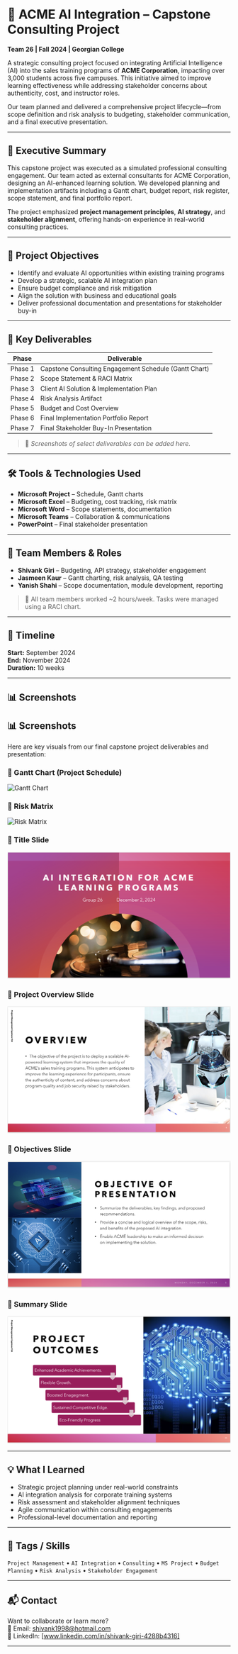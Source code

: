 # 🤖 ACME AI Integration – Capstone Consulting Project

**Team 26 | Fall 2024 | Georgian College**

A strategic consulting project focused on integrating Artificial Intelligence (AI) into the sales training programs of **ACME Corporation**, impacting over 3,000 students across five campuses. This initiative aimed to improve learning effectiveness while addressing stakeholder concerns about authenticity, cost, and instructor roles.

Our team planned and delivered a comprehensive project lifecycle—from scope definition and risk analysis to budgeting, stakeholder communication, and a final executive presentation.

---

## 🚀 Executive Summary

This capstone project was executed as a simulated professional consulting engagement. Our team acted as external consultants for ACME Corporation, designing an AI-enhanced learning solution. We developed planning and implementation artifacts including a Gantt chart, budget report, risk register, scope statement, and final portfolio report.

The project emphasized **project management principles**, **AI strategy**, and **stakeholder alignment**, offering hands-on experience in real-world consulting practices.

---

## 🎯 Project Objectives

- Identify and evaluate AI opportunities within existing training programs
- Develop a strategic, scalable AI integration plan
- Ensure budget compliance and risk mitigation
- Align the solution with business and educational goals
- Deliver professional documentation and presentations for stakeholder buy-in

---

## 📁 Key Deliverables

| Phase | Deliverable |
|-------|-------------|
| Phase 1 | Capstone Consulting Engagement Schedule (Gantt Chart) |
| Phase 2 | Scope Statement & RACI Matrix |
| Phase 3 | Client AI Solution & Implementation Plan |
| Phase 4 | Risk Analysis Artifact |
| Phase 5 | Budget and Cost Overview |
| Phase 6 | Final Implementation Portfolio Report |
| Phase 7 | Final Stakeholder Buy-In Presentation |

> 📸 *Screenshots of select deliverables can be added here.*

---

## 🛠️ Tools & Technologies Used

- **Microsoft Project** – Schedule, Gantt charts
- **Microsoft Excel** – Budgeting, cost tracking, risk matrix
- **Microsoft Word** – Scope statements, documentation
- **Microsoft Teams** – Collaboration & communications
- **PowerPoint** – Final stakeholder presentation

---

## 👥 Team Members & Roles

- **Shivank Giri** – Budgeting, API strategy, stakeholder engagement
- **Jasmeen Kaur** – Gantt charting, risk analysis, QA testing
- **Yanish Shahi** – Scope documentation, module development, reporting

> 💼 All team members worked ~2 hours/week. Tasks were managed using a RACI chart.

---

## 📅 Timeline

**Start:** September 2024  
**End:** November 2024  
**Duration:** 10 weeks

---

## 📊 Screenshots 

## 📊 Screenshots

Here are key visuals from our final capstone project deliverables and presentation:

### 📌 Gantt Chart (Project Schedule)
![Gantt Chart](ganttchart.png)

### 📌 Risk Matrix
![Risk Matrix](Riskmatrix.png)

### 📌 Title Slide
![Title Slide](title-slide.png)

### 📌 Project Overview Slide
![Overview Slide](overview-slide.png)

### 📌 Objectives Slide
![Objective Slide](objective-slide.png)

### 📌 Summary Slide
![Summary Slide](summary-slide.png)


---

## 💡 What I Learned

- Strategic project planning under real-world constraints
- AI integration analysis for corporate training systems
- Risk assessment and stakeholder alignment techniques
- Agile communication within consulting engagements
- Professional-level documentation and reporting

---

## 📌 Tags / Skills

`Project Management` • `AI Integration` • `Consulting` • `MS Project` • `Budget Planning` • `Risk Analysis` • `Stakeholder Engagement`

---

## 📬 Contact

Want to collaborate or learn more?  
📧 Email: [shivank1998@hotmail.com](mailto:shivank1998@hotmail.com)  
🔗 LinkedIn: [www.linkedin.com/in/shivank-giri-4288b4316]

---

